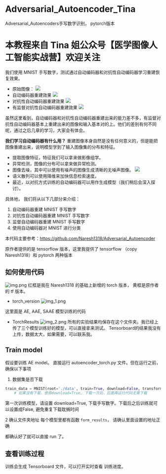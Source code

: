 # Adversarial_Autoencoder_Tina
Adversarial_Autoencoders手写数字识别， pytorch版本
# 本教程来自 Tina 姐公众号【医学图像人工智能实战营】欢迎关注
我们使用 MNIST 手写数字，测试通过自动编码器和对抗性自动编码器学习重建恢复效果。

- 原始图像：
![](https://files.mdnice.com/user/15745/320e030a-0a5d-41f7-b6cb-105829197ff2.png)
- 自动编码器重建效果
![](https://files.mdnice.com/user/15745/5655a14f-5b14-4eaf-83d5-75538965b82f.png)
- 对抗性自动编码器重建效果
![](https://files.mdnice.com/user/15745/c07a5d93-df13-43f7-b9c8-e2ec0343fceb.png)
- 有监督对抗性自动编码器重建效果
![](https://files.mdnice.com/user/15745/1ada4ae8-8035-4f5a-9d55-054c1345276f.png)

虽然这里看到，自动编码器和对抗性自动编码器重建出来的能力差不多，有监督对抗性自动编码器基本上重建出来的图像和输入基本对的上。他们的差别有何不同呢，通过之后几章的学习，大家会有体会。

**我们学习自动编码器有什么用？**
重建图像本身自然是没有任何意义的，但是能把图像重建出来，说明模型学到了输入图像集的分布和特征。
- 提取图像特征，特征我们可以拿来做影像组学。
- 异常检测，图像的分布可以拿来做异常检测。
- 图像去噪，其中可以使用有噪声的图像生成清晰的无噪声图像。
![](https://files.mdnice.com/user/15745/790601c9-d30d-430e-af5d-97aabe5b801b.png)
- 语义散列可以使用降维来加快信息检索速度。
- 最近，以对抗方式训练的自动编码器可以用作生成模型（我们稍后会深入探讨）。

具体地， 我们将从以下几部分来介绍：
1. 自动编码器重建 MNIST 手写数字
2. 对抗性自动编码器重建 MNIST 手写数字
3. 监督自动编码器重建 MNIST 手写数字
4. 使用自动编码器对 MNIST 进行分类

本代码主要参考：https://github.com/Naresh1318/Adversarial_Autoencoder

原作者提供的是 tensorflow 版本，这里我提供了  tensorflow （copy Naresh1318）和 pytorch 两种版本

## 如何使用代码
![img.png](img.png)
红框是我在 Naresh1318 的基础上新增的 torch 版本， 黄框是原作者的 tf 版本。

- torch_version
![img_1.png](img_1.png)
  
这里面是 AE, AAE, SAAE 模型训练的代码

- TorchResults
![img_2.png](img_2.png)
所有的实验结果均保存在这个文件夹。我已经上传了三个模型训练好的模型，可以直接拿来测试。 
  Tensorboard的结果我没有上传，数据太大，如果需要，可以联系我。
  
## Train model
假设要训练 AE model。
直接运行 autoencoder_torch.py 文件。但在运行之前，确保以下事项
1. 数据集是否下载
```python
train_data = MNIST(root='./data', train=True, download=False, transform=transform)
    # 如果没有下载，使用download=True, 下载一次后，后面再运行代码无需下载
```
第一次训练模型，请设置 download=True, 下载手写数字。下载后之后训练就可以设置成False, 避免重复下载耽搁时间

2 确认文件夹地址
每个模型里都有函数 `form_results`， 请确认里面设置的地址正确

都确认好了就可以直接 run 了。

## 查看训练过程

训练会生成 Tensorboard 文件，可以打开实时查看 训练进度。
